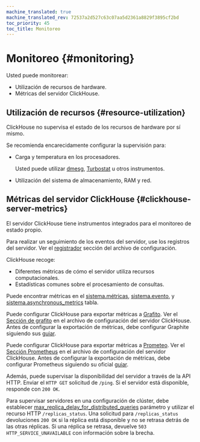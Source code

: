 ```yaml
---
machine_translated: true
machine_translated_rev: 72537a2d527c63c07aa5d2361a8829f3895cf2bd
toc_priority: 45
toc_title: Monitoreo
---
```


# Monitoreo {#monitoring}

Usted puede monitorear:

-   Utilización de recursos de hardware.
-   Métricas del servidor ClickHouse.

## Utilización de recursos {#resource-utilization}

ClickHouse no supervisa el estado de los recursos de hardware por sí mismo.

Se recomienda encarecidamente configurar la supervisión para:

-   Carga y temperatura en los procesadores.

    Usted puede utilizar [dmesg](https://en.wikipedia.org/wiki/Dmesg), [Turbostat](https://www.linux.org/docs/man8/turbostat.html) u otros instrumentos.

-   Utilización del sistema de almacenamiento, RAM y red.

## Métricas del servidor ClickHouse {#clickhouse-server-metrics}

El servidor ClickHouse tiene instrumentos integrados para el monitoreo de estado propio.

Para realizar un seguimiento de los eventos del servidor, use los registros del servidor. Ver el [registrador](server-configuration-parameters/settings.md#server_configuration_parameters-logger) sección del archivo de configuración.

ClickHouse recoge:

-   Diferentes métricas de cómo el servidor utiliza recursos computacionales.
-   Estadísticas comunes sobre el procesamiento de consultas.

Puede encontrar métricas en el [sistema.métricas](../operations/system-tables.md#system_tables-metrics), [sistema.evento](../operations/system-tables.md#system_tables-events), y [sistema.asynchronous_metrics](../operations/system-tables.md#system_tables-asynchronous_metrics) tabla.

Puede configurar ClickHouse para exportar métricas a [Grafito](https://github.com/graphite-project). Ver el [Sección de grafito](server-configuration-parameters/settings.md#server_configuration_parameters-graphite) en el archivo de configuración del servidor ClickHouse. Antes de configurar la exportación de métricas, debe configurar Graphite siguiendo sus [guiar](https://graphite.readthedocs.io/en/latest/install.html).

Puede configurar ClickHouse para exportar métricas a [Prometeo](https://prometheus.io). Ver el [Sección Prometheus](server-configuration-parameters/settings.md#server_configuration_parameters-prometheus) en el archivo de configuración del servidor ClickHouse. Antes de configurar la exportación de métricas, debe configurar Prometheus siguiendo su oficial [guiar](https://prometheus.io/docs/prometheus/latest/installation/).

Además, puede supervisar la disponibilidad del servidor a través de la API HTTP. Enviar el `HTTP GET` solicitud de `/ping`. Si el servidor está disponible, responde con `200 OK`.

Para supervisar servidores en una configuración de clúster, debe establecer [max_replica_delay_for_distributed_queries](settings/settings.md#settings-max_replica_delay_for_distributed_queries) parámetro y utilizar el recurso HTTP `/replicas_status`. Una solicitud para `/replicas_status` devoluciones `200 OK` si la réplica está disponible y no se retrasa detrás de las otras réplicas. Si una réplica se retrasa, devuelve `503 HTTP_SERVICE_UNAVAILABLE` con información sobre la brecha.
